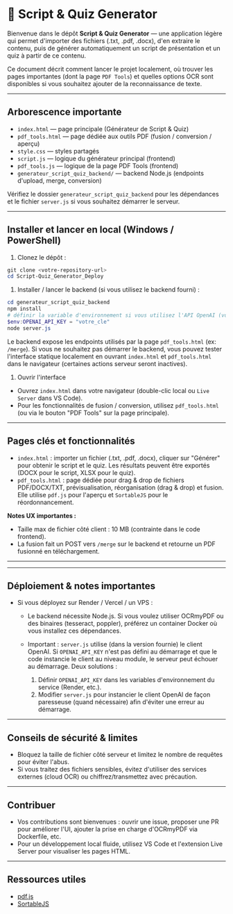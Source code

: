 # 📜 Script & Quiz Generator

Bienvenue dans le dépôt **Script & Quiz Generator** — une application légère qui permet d'importer des fichiers (.txt, .pdf, .docx), d'en extraire le contenu, puis de générer automatiquement un script de présentation et un quiz à partir de ce contenu.

Ce document décrit comment lancer le projet localement, où trouver les pages importantes (dont la page `PDF Tools`) et quelles options OCR sont disponibles si vous souhaitez ajouter de la reconnaissance de texte.

---

## Arborescence importante

- `index.html` — page principale (Générateur de Script & Quiz)
- `pdf_tools.html` — page dédiée aux outils PDF (fusion / conversion / aperçu)
- `style.css` — styles partagés
- `script.js` — logique du générateur principal (frontend)
- `pdf_tools.js` — logique de la page PDF Tools (frontend)
- `generateur_script_quiz_backend/` — backend Node.js (endpoints d'upload, merge, conversion)

Vérifiez le dossier `generateur_script_quiz_backend` pour les dépendances et le fichier `server.js` si vous souhaitez démarrer le serveur.

---

## Installer et lancer en local (Windows / PowerShell)

1. Clonez le dépôt :

```powershell
git clone <votre-repository-url>
cd Script-Quiz_Generator_Deploy
```

1. Installer / lancer le backend (si vous utilisez le backend fourni) :

```powershell
cd generateur_script_quiz_backend
npm install
# définir la variable d'environnement si vous utilisez l'API OpenAI (voir note plus bas)
$env:OPENAI_API_KEY = "votre_cle"
node server.js
```

Le backend expose les endpoints utilisés par la page `pdf_tools.html` (ex: `/merge`). Si vous ne souhaitez pas démarrer le backend, vous pouvez tester l'interface statique localement en ouvrant `index.html` et `pdf_tools.html` dans le navigateur (certaines actions serveur seront inactives).

1. Ouvrir l'interface

- Ouvrez `index.html` dans votre navigateur (double-clic local ou `Live Server` dans VS Code).
- Pour les fonctionnalités de fusion / conversion, utilisez `pdf_tools.html` (ou via le bouton "PDF Tools" sur la page principale).

---

## Pages clés et fonctionnalités

- `index.html` : importer un fichier (.txt, .pdf, .docx), cliquer sur "Générer" pour obtenir le script et le quiz. Les résultats peuvent être exportés (DOCX pour le script, XLSX pour le quiz).
- `pdf_tools.html` : page dédiée pour drag & drop de fichiers PDF/DOCX/TXT, prévisualisation, réorganisation (drag & drop) et fusion. Elle utilise `pdf.js` pour l'aperçu et `SortableJS` pour le réordonnancement.

**Notes UX importantes :**

- Taille max de fichier côté client : 10 MB (contrainte dans le code frontend).
- La fusion fait un POST vers `/merge` sur le backend et retourne un PDF fusionné en téléchargement.

---

---

## Déploiement & notes importantes

- Si vous déployez sur Render / Vercel / un VPS :

  - Le backend nécessite Node.js. Si vous voulez utiliser OCRmyPDF ou des binaires (tesseract, poppler), préférez un container Docker où vous installez ces dépendances.
  - Important : `server.js` utilise (dans la version fournie) le client OpenAI. Si `OPENAI_API_KEY` n'est pas défini au démarrage et que le code instancie le client au niveau module, le serveur peut échouer au démarrage. Deux solutions :

    1. Définir `OPENAI_API_KEY` dans les variables d'environnement du service (Render, etc.).
    2. Modifier `server.js` pour instancier le client OpenAI de façon paresseuse (quand nécessaire) afin d'éviter une erreur au démarrage.

---

## Conseils de sécurité & limites

- Bloquez la taille de fichier côté serveur et limitez le nombre de requêtes pour éviter l'abus.
- Si vous traitez des fichiers sensibles, évitez d'utiliser des services externes (cloud OCR) ou chiffrez/transmettez avec précaution.

---

## Contribuer

- Vos contributions sont bienvenues : ouvrir une issue, proposer une PR pour améliorer l'UI, ajouter la prise en charge d'OCRmyPDF via Dockerfile, etc.
- Pour un développement local fluide, utilisez VS Code et l'extension Live Server pour visualiser les pages HTML.

---

## Ressources utiles

- [pdf.js](https://mozilla.github.io/pdf.js/)
- [SortableJS](https://sortablejs.github.io/Sortable/)


